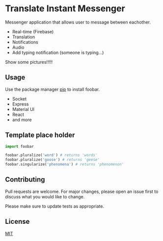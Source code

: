 # Translate Instant Messenger

Messenger application that allows user to message between eachother.

- Real-time (Firebase)
- Translation
- Notifications
- Audio
- Add typing notification (someone is typing…)

Show some pictures!!!!!

## Usage

Use the package manager [pip](https://pip.pypa.io/en/stable/) to install foobar.

- Socket
- Express
- Material UI
- React
- and more

## Template place holder

```python
import foobar

foobar.pluralize('word') # returns 'words'
foobar.pluralize('goose') # returns 'geese'
foobar.singularize('phenomena') # returns 'phenomenon'
```

## Contributing

Pull requests are welcome. For major changes, please open an issue first to discuss what you would like to change.

Please make sure to update tests as appropriate.

## License

[MIT](https://choosealicense.com/licenses/mit/)
